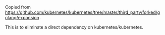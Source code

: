 Copied from
https://github.com/kubernetes/kubernetes/tree/master/third_party/forked/golang/expansion .

This is to eliminate a direct dependency on kubernetes/kubernetes.

